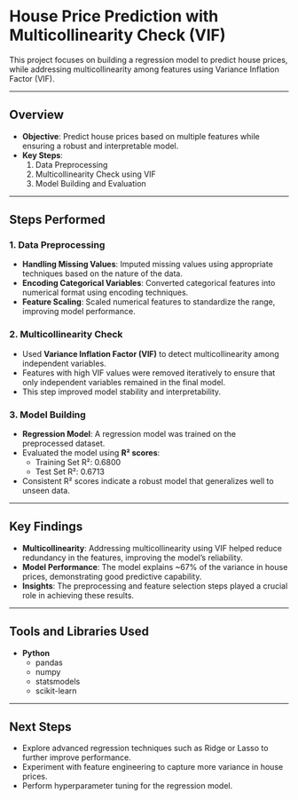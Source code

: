 # House Price Prediction with Multicollinearity Check (VIF)

This project focuses on building a regression model to predict house prices, while addressing multicollinearity among features using Variance Inflation Factor (VIF).

---

## Overview
- **Objective**: Predict house prices based on multiple features while ensuring a robust and interpretable model.
- **Key Steps**:
  1. Data Preprocessing
  2. Multicollinearity Check using VIF
  3. Model Building and Evaluation

---

## Steps Performed

### 1. Data Preprocessing
- **Handling Missing Values**: Imputed missing values using appropriate techniques based on the nature of the data.
- **Encoding Categorical Variables**: Converted categorical features into numerical format using encoding techniques.
- **Feature Scaling**: Scaled numerical features to standardize the range, improving model performance.

### 2. Multicollinearity Check
- Used **Variance Inflation Factor (VIF)** to detect multicollinearity among independent variables.
- Features with high VIF values were removed iteratively to ensure that only independent variables remained in the final model.
- This step improved model stability and interpretability.

### 3. Model Building
- **Regression Model**: A regression model was trained on the preprocessed dataset.
- Evaluated the model using **R² scores**:
  - Training Set R²: 0.6800
  - Test Set R²: 0.6713
- Consistent R² scores indicate a robust model that generalizes well to unseen data.

---

## Key Findings
- **Multicollinearity**: Addressing multicollinearity using VIF helped reduce redundancy in the features, improving the model’s reliability.
- **Model Performance**: The model explains ~67% of the variance in house prices, demonstrating good predictive capability.
- **Insights**: The preprocessing and feature selection steps played a crucial role in achieving these results.

---

## Tools and Libraries Used
- **Python**
  - pandas
  - numpy
  - statsmodels
  - scikit-learn

---

## Next Steps
- Explore advanced regression techniques such as Ridge or Lasso to further improve performance.
- Experiment with feature engineering to capture more variance in house prices.
- Perform hyperparameter tuning for the regression model.
